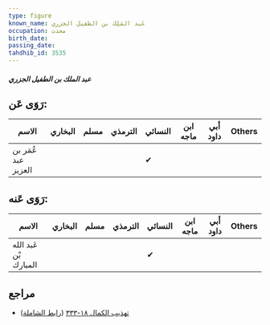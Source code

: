 ```yaml
---
type: figure
known_name: عَبد المَلِك بن الطفيل الجزري
occupation: محدث
birth_date:
passing_date:
tahdhib_id: 3535
---
```

##### عبد الملك بن الطفيل الجزري

## رَوَى عَن:
| الاسم               | البخاري | مسلم | الترمذي | النسائي | ابن ماجه | أبي داود | Others |
| ------------------- | ------- | ---- | ------- | ------- | -------- | -------- | ------ |
| عُمَر بن عبد العزيز |         |      |         | ✔       |          |          |        |
## رَوَى عَنه:
| الاسم                 | البخاري | مسلم | الترمذي | النسائي | ابن ماجه | أبي داود | Others |
| --------------------- | ------- | ---- | ------- | ------- | -------- | -------- | ------ |
| عَبد الله بْن المبارك |         |      |         | ✔       |          |          |        |
## مراجع
- [تهذيب الكمال ١٨-٣٣٣](obsidian://open?vault=Tahdhib-al-Kamal&file=Figures/٣٥٣٥-عبد%20الملك%20بن%20الطفيل%20الجزري) ([رابط الشاملة](https://shamela.ws/book/3722/9366))